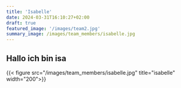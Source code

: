 ```yaml
---
title: 'Isabelle'
date: 2024-03-31T16:10:27+02:00
draft: true
featured_image: '/images/team2.jpg'
summary_image: /images/team_members/isabelle.jpg
---
```


## Hallo ich bin isa

 {{< figure src="/images/team_members/isabelle.jpg" title="isabelle" width="200">}} 
